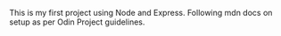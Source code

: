 This is my first project using Node and Express. Following mdn docs on setup as per Odin Project guidelines.